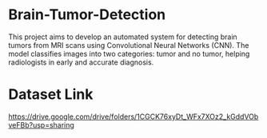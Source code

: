 # Brain-Tumor-Detection
This project aims to develop an automated system for detecting brain tumors from MRI scans using Convolutional Neural Networks (CNN). The model classifies images into two categories: tumor and no tumor, helping radiologists in early and accurate diagnosis.
# Dataset Link 
https://drive.google.com/drive/folders/1CGCK76xyDt_WFx7XOz2_kGddVObveFBb?usp=sharing
